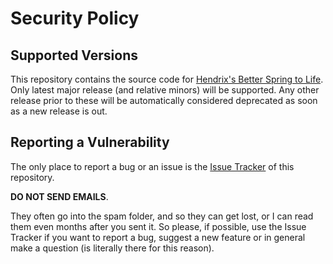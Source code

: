 # Security Policy

## Supported Versions

This repository contains the source code for [Hendrix's Better Spring to Life](https://modrinth.com/mod/hendrixs-better-spring-to-life).
Only latest major release (and relative minors) will be supported. Any other release prior to these will be automatically considered deprecated as soon as a new release is out.

## Reporting a Vulnerability

The only place to report a bug or an issue is the [Issue Tracker](https://github.com/JimiIT92/BetterSpringToLife/issues) of this repository.

**DO NOT SEND EMAILS**.

They often go into the spam folder, and so they can get lost, or I can read them even months after you sent it.
So please, if possible, use the Issue Tracker if you want to report a bug, suggest a new feature or in general make a question (is literally there for this reason).